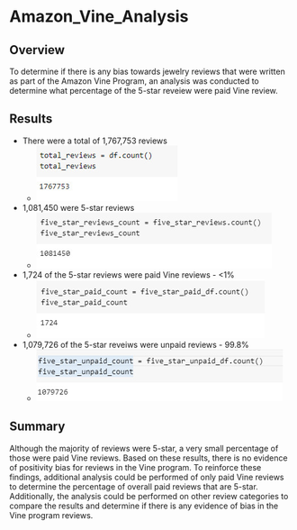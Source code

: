 # Amazon_Vine_Analysis

## Overview

To determine if there is any bias towards jewelry reviews that were written as part of the Amazon Vine Program, an analysis was conducted to determine what percentage 
of the 5-star reveiew were paid Vine review. 

## Results

- There were a total of 1,767,753 reviews
  - ![total_reviews](https://github.com/Dainita/Amazon_Vine_Analysis/blob/main/total_reviews.jpg)
- 1,081,450 were 5-star reviews
  - ![five_star_reviews](https://github.com/Dainita/Amazon_Vine_Analysis/blob/main/five_star_reviews.jpg)
- 1,724 of the 5-star reviews were paid Vine reviews - <1%
  - ![five_star_paid](https://github.com/Dainita/Amazon_Vine_Analysis/blob/main/five_star_paid.jpg)
- 1,079,726 of the 5-star reveiws were unpaid reviews - 99.8%
  - ![five_star_unpaid](https://github.com/Dainita/Amazon_Vine_Analysis/blob/main/five_star_unpaid.jpg)

## Summary

Although the majority of reviews were 5-star, a very small percentage of those were paid Vine reviews. Based on these results, there is no evidence of positivity bias for reviews in the Vine program. To reinforce these findings, additional analysis could be performed of only paid Vine reviews to determine the percentage of overall paid reviews that are 5-star. Additionally, the analysis could be performed on other review categories to compare the results and determine if there is any evidence of bias in the Vine program reviews. 

